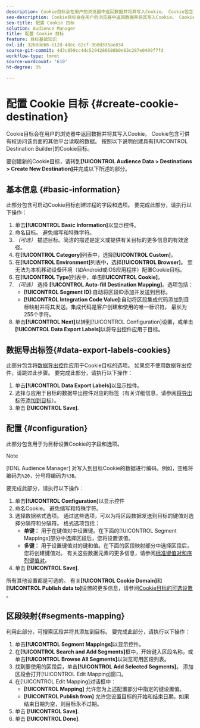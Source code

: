 ```yaml
---
description: Cookie目标会在用户的浏览器中返回数据并将其写入Cookie。 Cookie包含可供有权访问该页面的其他平台读取的数据。 按照以下说明创建具有[!UICONTROL Destination Builder]的Cookie目标。
seo-description: Cookie目标会在用户的浏览器中返回数据并将其写入Cookie。 Cookie包含可供有权访问该页面的其他平台读取的数据。 按照以下说明创建具有[!UICONTROL Destination Builder]的Cookie目标。
seo-title: 配置 Cookie 目标
solution: Audience Manager
title: 配置 Cookie 目标
feature: 目标基础知识
exl-id: 32b8de66-e12d-48ec-82cf-9b0d335ae834
source-git-commit: 4d3c859cc4dc5294286680b0e63c287e0409f7fd
workflow-type: tm+mt
source-wordcount: '610'
ht-degree: 3%

---
```


# 配置 Cookie 目标 {#create-cookie-destination}

Cookie目标会在用户的浏览器中返回数据并将其写入Cookie。 Cookie包含可供有权访问该页面的其他平台读取的数据。 按照以下说明创建具有[!UICONTROL Destination Builder]的Cookie目标。

<!-- create-cookie-destination.xml -->

要创建新的Cookie目标，请转到&#x200B;**[!UICONTROL Audience Data > Destinations > Create New Destination]**&#x200B;并完成以下所述的部分。

## 基本信息 {#basic-information}

此部分包含可启动Cookie目标创建过程的字段和选项。 要完成此部分，请执行以下操作：

1. 单击&#x200B;**[!UICONTROL Basic Information]**&#x200B;以显示控件。
2. 命名目标。 避免缩写和特殊字符。
3. *（可选）* 描述目标。简洁的描述是定义或提供有关目标的更多信息的有效途径。
4. 在&#x200B;**[!UICONTROL Category]**&#x200B;列表中，选择&#x200B;**[!UICONTROL Custom]**。
5. 在&#x200B;**[!UICONTROL Environment]**&#x200B;列表中，选择&#x200B;**[!UICONTROL Browser]**。 您无法为本机移动设备环境（如Android或iOS应用程序）配置Cookie目标。
6. 在&#x200B;**[!UICONTROL Type]**&#x200B;列表中，单击&#x200B;**[!UICONTROL Cookie]**。
7. *（可选）* 选择 **[!UICONTROL Auto-fill Destination Mapping]**。选项包括：
   * **[!UICONTROL Segment ID]**:自动将区段ID添加并发送到目标。
   * **[!UICONTROL Integration Code Value]**:自动将区段集成代码添加到目标映射并将其发送。集成代码是客户创建和使用的唯一标识符。 最长为255个字符。
8. 单击&#x200B;**[!UICONTROL Next]**&#x200B;以转到[!UICONTROL Configuration]设置，或单击&#x200B;**[!UICONTROL Data Export Labels]**&#x200B;以将导出控件应用于目标。

## 数据导出标签{#data-export-labels-cookies}

此部分包含将[数据导出控件](../../features/data-export-controls.md)应用于Cookie目标的选项。 如果您不使用数据导出控件，请跳过此步骤。 要完成此部分，请执行以下操作：

1. 单击&#x200B;**[!UICONTROL Data Export Labels]**&#x200B;以显示控件。
2. 选择与应用于目标的数据导出控件对应的标签（有关详细信息，请参阅[将导出标签添加到目标](/help/using/features/destinations/add-data-export-labels.md)）。
3. 单击 **[!UICONTROL Save]**.

## 配置 {#configuration}

此部分包含用于为目标设置Cookie的字段和选项。

>[!NOTE]
>
>[!DNL Audience Manager] 对写入到目标Cookie的数据进行编码。例如，空格将编码为`%20`，分号将编码为`%3B`。

要完成此部分，请执行以下操作：

1. 单击&#x200B;**[!UICONTROL Configuration]**&#x200B;以显示控件
1. 命名Cookie。 避免缩写和特殊字符。
1. 选择数据格式选项。 通过这些选项，可以为将区段数据发送到目标的键值对选择分隔符和分隔符。 格式选项包括：
   * **单键：** 用于在键值对中设置键。在下面的[!UICONTROL Segment Mappings]部分中选择区段后，您将设置该值。
   * **多键：** 用于设置键值对的键和值。在下面的区段映射部分中选择区段后，您将创建键值对。
有关这些数据元素的更多信息，请参阅[标准键值对和序列键值对](../../features/destinations/key-value-pairs.md)。
1. 单击 **[!UICONTROL Save]**.

所有其他设置都是可选的。 有关&#x200B;**[!UICONTROL Cookie Domain]**&#x200B;和&#x200B;**[!UICONTROL Publish data to]**&#x200B;设置的更多信息，请参阅[Cookie目标的可选设置](/help/using/features/destinations/cookie-destination-options.md) 。

## 区段映射{#segments-mapping}

利用此部分，可搜索区段并将其添加到目标。 要完成此部分，请执行以下操作：

1. 单击&#x200B;**[!UICONTROL Segment Mappings]**&#x200B;以显示控件。
1. 在&#x200B;**[!UICONTROL Search and Add Segments]**&#x200B;框中，开始键入区段名称，或单击&#x200B;**[!UICONTROL Browse All Segments]**&#x200B;以浏览可用区段列表。
1. 找到要使用的区段后，单击&#x200B;**[!UICONTROL Add Selected Segments]**。 添加区段会打开[!UICONTROL Edit Mapping]窗口。
1. 在[!UICONTROL Edit Mapping]对话框中：
   * **[!UICONTROL Mapping]** 允许您为上述配置部分中指定的键设置值。
   * **[!UICONTROL Publish from]** 允许您设置目标的开始和结束日期。如果结束日期为空，则目标永不过期。
1. 单击 **[!UICONTROL Save]**.
1. 单击 **[!UICONTROL Done]**.
